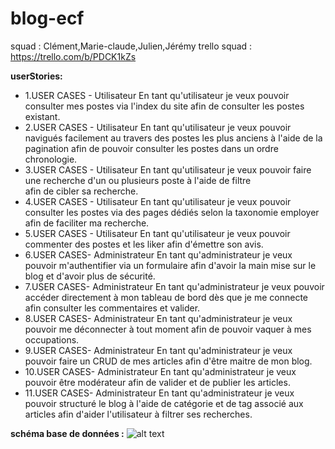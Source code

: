 # blog-ecf
squad : Clément,Marie-claude,Julien,Jérémy
trello squad : https://trello.com/b/PDCK1kZs


**userStories:** 
* 1.USER CASES - Utilisateur
En tant qu'utilisateur 
je veux pouvoir consulter mes postes
via l'index du site 
afin de consulter les postes existant.
* 2.USER CASES - Utilisateur
En tant qu'utilisateur 
je veux pouvoir navigués facilement au travers des postes les plus anciens à l'aide de la pagination
afin  de pouvoir consulter les postes dans un ordre chronologie.
* 3.USER CASES - Utilisateur
En tant qu'utilisateur 
je veux pouvoir faire une recherche d'un ou plusieurs poste à l'aide de filtre	
afin de cibler sa recherche.
* 4.USER CASES - Utilisateur
En tant qu'utilisateur 
je veux pouvoir consulter les postes via des pages dédiés selon la taxonomie employer	
afin de faciliter ma recherche.
* 5.USER CASES - Utilisateur
En tant qu'utilisateur 
je veux pouvoir commenter des postes et les liker
afin d'émettre son avis.
* 6.USER CASES- Administrateur
En tant qu'administrateur
je veux pouvoir m'authentifier via un formulaire
afin d'avoir la main mise sur le blog et d'avoir plus de sécurité.
* 7.USER CASES- Administrateur
En tant qu'administrateur
je veux pouvoir accéder directement à mon tableau de bord dès que je me connecte
afin consulter les commentaires et valider.
* 8.USER CASES- Administrateur
En tant qu'administrateur
je veux pouvoir me déconnecter à tout moment 
afin de pouvoir vaquer à mes occupations.
* 9.USER CASES- Administrateur
En tant qu'administrateur
je veux pouvoir faire un CRUD de mes articles
afin d'être maitre de mon blog.
* 10.USER CASES- Administrateur
En tant qu'administrateur
je veux pouvoir être modérateur
afin de valider et de publier les articles.
* 11.USER CASES- Administrateur
En tant qu'administrateur
je veux pouvoir structuré le blog à l'aide de catégorie et de tag associé aux articles
afin d'aider l'utilisateur à filtrer ses recherches.

**schéma base de données :** 
![alt text](https://trello-attachments.s3.amazonaws.com/60d91951bbfdff08d80e3e0b/60d9196508e4073dc4132568/9967f0e794180e2739b86e3d61d19163/Capture_d%E2%80%99%C3%A9cran_(44).png)
